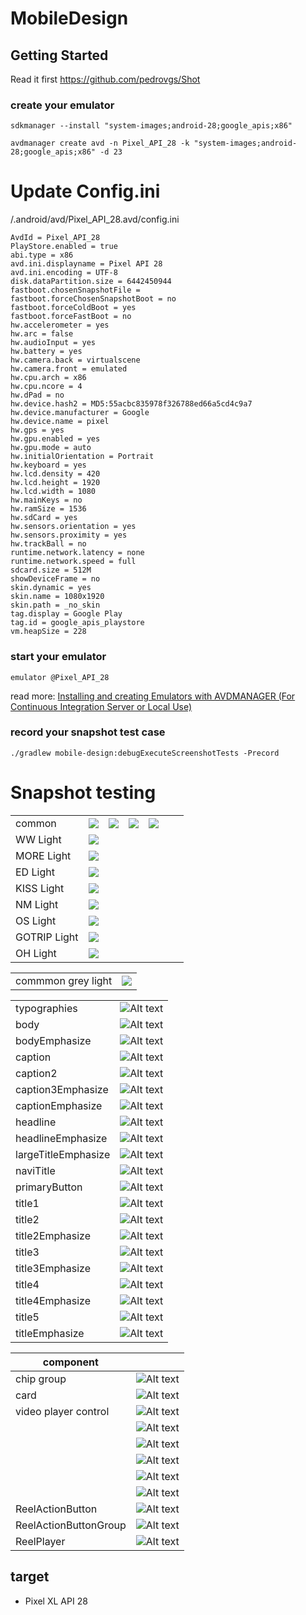 # MobileDesign

## Getting Started

Read it first https://github.com/pedrovgs/Shot

### create your emulator

```
sdkmanager --install "system-images;android-28;google_apis;x86"

avdmanager create avd -n Pixel_API_28 -k "system-images;android-28;google_apis;x86" -d 23

```

# Update Config.ini

<path to>/.android/avd/Pixel_API_28.avd/config.ini

```
AvdId = Pixel_API_28
PlayStore.enabled = true
abi.type = x86
avd.ini.displayname = Pixel API 28
avd.ini.encoding = UTF-8
disk.dataPartition.size = 6442450944
fastboot.chosenSnapshotFile = 
fastboot.forceChosenSnapshotBoot = no
fastboot.forceColdBoot = yes
fastboot.forceFastBoot = no
hw.accelerometer = yes
hw.arc = false
hw.audioInput = yes
hw.battery = yes
hw.camera.back = virtualscene
hw.camera.front = emulated
hw.cpu.arch = x86
hw.cpu.ncore = 4
hw.dPad = no
hw.device.hash2 = MD5:55acbc835978f326788ed66a5cd4c9a7
hw.device.manufacturer = Google
hw.device.name = pixel
hw.gps = yes
hw.gpu.enabled = yes
hw.gpu.mode = auto
hw.initialOrientation = Portrait
hw.keyboard = yes
hw.lcd.density = 420
hw.lcd.height = 1920
hw.lcd.width = 1080
hw.mainKeys = no
hw.ramSize = 1536
hw.sdCard = yes
hw.sensors.orientation = yes
hw.sensors.proximity = yes
hw.trackBall = no
runtime.network.latency = none
runtime.network.speed = full
sdcard.size = 512M
showDeviceFrame = no
skin.dynamic = yes
skin.name = 1080x1920
skin.path = _no_skin
tag.display = Google Play
tag.id = google_apis_playstore
vm.heapSize = 228

```

### start your emulator

`emulator @Pixel_API_28`

read more: [Installing and creating Emulators with AVDMANAGER (For Continuous Integration Server or Local Use)](https://gist.github.com/mrk-han/66ac1a724456cadf1c93f4218c6060ae?permalink_comment_id=3648957)

### record your snapshot test case

`./gradlew mobile-design:debugExecuteScreenshotTests -Precord`

# Snapshot testing
| | | | | | | |
|-|-|-|-|-|-|-|
| common       | ![](app/screenshots/debug/com.nmg.mobiledesignlibrary.ColorItemScreenshotTests_test_color_Alert_snapshot.png)   | ![](app/screenshots/debug/com.nmg.mobiledesignlibrary.ColorItemScreenshotTests_test_color_Black_snapshot.png) | ![](app/screenshots/debug/com.nmg.mobiledesignlibrary.ColorItemScreenshotTests_test_color_Success_snapshot.png) | ![](app/screenshots/debug/com.nmg.mobiledesignlibrary.ColorItemScreenshotTests_test_color_White_snapshot.png) |
| WW Light     | ![](mobile-design/screenshots/debug/com.nmg.mobile.design.colorstest.ColorsTest_test_color_ww_snapshot.png)     |                                                                                                               |                                                                                                                 |                                                                                                               |     |     |     |     |     |     |     |
| MORE Light   | ![](mobile-design/screenshots/debug/com.nmg.mobile.design.colorstest.ColorsTest_test_color_more_snapshot.png)   |                                                                                                               |                                                                                                                 |                                                                                                               |     |     |     |     |     |     |     |
| ED Light     | ![](mobile-design/screenshots/debug/com.nmg.mobile.design.colorstest.ColorsTest_test_color_ed_snapshot.png)     |                                                                                                               |                                                                                                                 |                                                                                                               |     |     |     |     |     |     |     |
| KISS Light   | ![](mobile-design/screenshots/debug/com.nmg.mobile.design.colorstest.ColorsTest_test_color_kiss_snapshot.png)   |                                                                                                               |                                                                                                                 |                                                                                                               |     |     |     |     |     |     |     |
| NM Light     | ![](mobile-design/screenshots/debug/com.nmg.mobile.design.colorstest.ColorsTest_test_color_nm_snapshot.png)     |                                                                                                               |                                                                                                                 |                                                                                                               |     |     |     |     |     |     |     |
| OS Light     | ![](mobile-design/screenshots/debug/com.nmg.mobile.design.colorstest.ColorsTest_test_color_os_snapshot.png)     |                                                                                                               |                                                                                                                 |                                                                                                               |     |     |     |     |     |     |     |
| GOTRIP Light | ![](mobile-design/screenshots/debug/com.nmg.mobile.design.colorstest.ColorsTest_test_color_gotrip_snapshot.png) |                                                                                                               |                                                                                                                 |                                                                                                               |     |     |     |     |     |     |     |
| OH Light     | ![](mobile-design/screenshots/debug/com.nmg.mobile.design.colorstest.ColorsTest_test_color_oh_snapshot.png)     |                                                                                                               |                                                                                                                 |                                                                                                               |     |     |     |     |     |     |     |

|                    |                                                                                                        |
| ------------------ | ------------------------------------------------------------------------------------------------------ |
| commmon grey light | ![](mobile-design/screenshots/debug/com.nmg.mobile.design.colorstest.ColorsTest_test_color_common.png) |

|                     |                                                                                                                               |
| ------------------- | ----------------------------------------------------------------------------------------------------------------------------- |
| typographies        | ![Alt text](mobile-design/screenshots/debug/com.nmg.mobile.design.typographytest.TypographyTest_test_typographies.png)        |
| body                | ![Alt text](mobile-design/screenshots/debug/com.nmg.mobile.design.typographytest.TypographyTest_test_body.png)                |
| bodyEmphasize       | ![Alt text](mobile-design/screenshots/debug/com.nmg.mobile.design.typographytest.TypographyTest_test_bodyEmphasize.png)       |
| caption             | ![Alt text](mobile-design/screenshots/debug/com.nmg.mobile.design.typographytest.TypographyTest_test_caption.png)             |
| caption2            | ![Alt text](mobile-design/screenshots/debug/com.nmg.mobile.design.typographytest.TypographyTest_test_caption2.png)            |
| caption3Emphasize   | ![Alt text](mobile-design/screenshots/debug/com.nmg.mobile.design.typographytest.TypographyTest_test_caption3Emphasize.png)   |
| captionEmphasize    | ![Alt text](mobile-design/screenshots/debug/com.nmg.mobile.design.typographytest.TypographyTest_test_captionEmphasize.png)    |
| headline            | ![Alt text](mobile-design/screenshots/debug/com.nmg.mobile.design.typographytest.TypographyTest_test_headline.png)            |
| headlineEmphasize   | ![Alt text](mobile-design/screenshots/debug/com.nmg.mobile.design.typographytest.TypographyTest_test_headlineEmphasize.png)   |
| largeTitleEmphasize | ![Alt text](mobile-design/screenshots/debug/com.nmg.mobile.design.typographytest.TypographyTest_test_largeTitleEmphasize.png) |
| naviTitle           | ![Alt text](mobile-design/screenshots/debug/com.nmg.mobile.design.typographytest.TypographyTest_test_naviTitle.png)           |
| primaryButton       | ![Alt text](mobile-design/screenshots/debug/com.nmg.mobile.design.typographytest.TypographyTest_test_primaryButton.png)       |
| title1              | ![Alt text](mobile-design/screenshots/debug/com.nmg.mobile.design.typographytest.TypographyTest_test_title1.png)              |
| title2              | ![Alt text](mobile-design/screenshots/debug/com.nmg.mobile.design.typographytest.TypographyTest_test_title2.png)              |
| title2Emphasize     | ![Alt text](mobile-design/screenshots/debug/com.nmg.mobile.design.typographytest.TypographyTest_test_title2Emphasize.png)     |
| title3              | ![Alt text](mobile-design/screenshots/debug/com.nmg.mobile.design.typographytest.TypographyTest_test_title3.png)              |
| title3Emphasize     | ![Alt text](mobile-design/screenshots/debug/com.nmg.mobile.design.typographytest.TypographyTest_test_title3Emphasize.png)     |
| title4              | ![Alt text](mobile-design/screenshots/debug/com.nmg.mobile.design.typographytest.TypographyTest_test_title4.png)              |
| title4Emphasize     | ![Alt text](mobile-design/screenshots/debug/com.nmg.mobile.design.typographytest.TypographyTest_test_title4Emphasize.png)     |
| title5              | ![Alt text](mobile-design/screenshots/debug/com.nmg.mobile.design.typographytest.TypographyTest_test_title5.png)              |
| titleEmphasize      | ![Alt text](mobile-design/screenshots/debug/com.nmg.mobile.design.typographytest.TypographyTest_test_titleEmphasize.png)      |

| component             |                                                                                                                                                                                                                                             |
|-----------------------|---------------------------------------------------------------------------------------------------------------------------------------------------------------------------------------------------------------------------------------------|
| chip group            | ![Alt text](mobile-design/screenshots/debug/com.nmg.mobile.design.chipgrouptest.ChipGroupTest_test_ChipGroup.png)                                                                                                                           |
| card                  | ![Alt text](mobile-design/screenshots/debug/com.nmg.mobile.design.cardview.CardViewTest_test_CardView.png)                                                                                                                                  |
| video player control  | ![Alt text](mobile-design/screenshots/debug/com.nmg.mobile.design.videoplayer.VideoPlayerControlTest_test_VideoPlayerControlTest_LOADING.png)                                                                                               |
|                       | ![Alt text](mobile-design/screenshots/debug/com.nmg.mobile.design.videoplayer.VideoPlayerControlTest_test_VideoPlayerControlTest_PLAYING.png)                                                                                               |
|                       | ![Alt text](mobile-design/screenshots/debug/com.nmg.mobile.design.videoplayer.VideoPlayerControlTest_test_VideoPlayerControlTest_PLAYING_TAB.png)                                                                                           |
|                       | ![Alt text](mobile-design/screenshots/debug/com.nmg.mobile.design.videoplayer.VideoPlayerControlTest_test_VideoPlayerControlTest_PAUSED.png)                                                                                                |
|                       | ![Alt text](mobile-design/screenshots/debug/com.nmg.mobile.design.videoplayer.VideoPlayerControlTest_test_VideoPlayerControlTest_COMPLETED.png)                                                                                             |
|                       | ![Alt text](mobile-design/screenshots/debug/com.nmg.mobile.design.videoplayer.VideoPlayerControlTest_test_VideoPlayerControlTest_COMPLETED_CANCEL_AUTOPLAY.png)                                                                             |
| ReelActionButton      | ![Alt text](mobile-design/screenshots/debug/com.nmg.mobile.design.reel.ReelActionButtonGroupTest_test_ReelActionButton.png)                                                                                                                 |
| ReelActionButtonGroup | ![Alt text](mobile-design/screenshots/debug/com.nmg.mobile.design.reel.ReelActionButtonGroupTest_test_ReelActionButtonGroup.png)                                                                                                            |
| ReelPlayer            | ![Alt text](mobile-design/screenshots/debug/com.nmg.mobile.design.reel.ReelPlayerTest_test_ReelPlayer.png)                                                                                                                                  |

## target

- Pixel XL API 28

